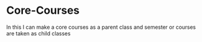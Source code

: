 # Core-Courses
In this I can make a core courses as a parent class and semester or courses are taken as child classes
